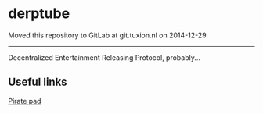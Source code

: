 derptube
========

Moved this repository to GitLab at git.tuxion.nl on 2014-12-29.

____

Decentralized Entertainment Releasing Protocol, probably...

## Useful links
[Pirate pad](http://piratepad.net/kqMhF4g7Ee)
